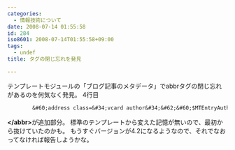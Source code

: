 ```yaml
---
categories:
  - 情報技術について
date: 2008-07-14 01:55:58
id: 284
iso8601: 2008-07-14T01:55:58+09:00
tags:
  - undef
title: タグの閉じ忘れを発見

---
```


テンプレートモジュールの「ブログ記事のメタデータ」でabbrタグの閉じ忘れがあるのを何気なく発見。
4行目
```default
        &#60;address class=&#34;vcard author&#34;&#62;&#60;$MTEntryAuthorLink show_hcard=&#34;1&#34;$&#62;&#60;/address&#62; (&#60;abbr class=&#34;published&#34; title=&#34;&#60;$MTEntryDate format_name=&#34;iso8601&#34;$&#62;&#34;&#62;&#60;$MTEntryDate format=&#34;%x %X&#34;$&#62;<strong>&#60;/abbr&#62;</strong>)
```
<strong>&#60;/abbr&#62;</strong>が追加部分。
標準のテンプレートから変えた記憶が無いので、最初から抜けていたのかも。
もうすぐバージョンが4.2になるようなので、それでなおってなければ報告しようかな。
    	